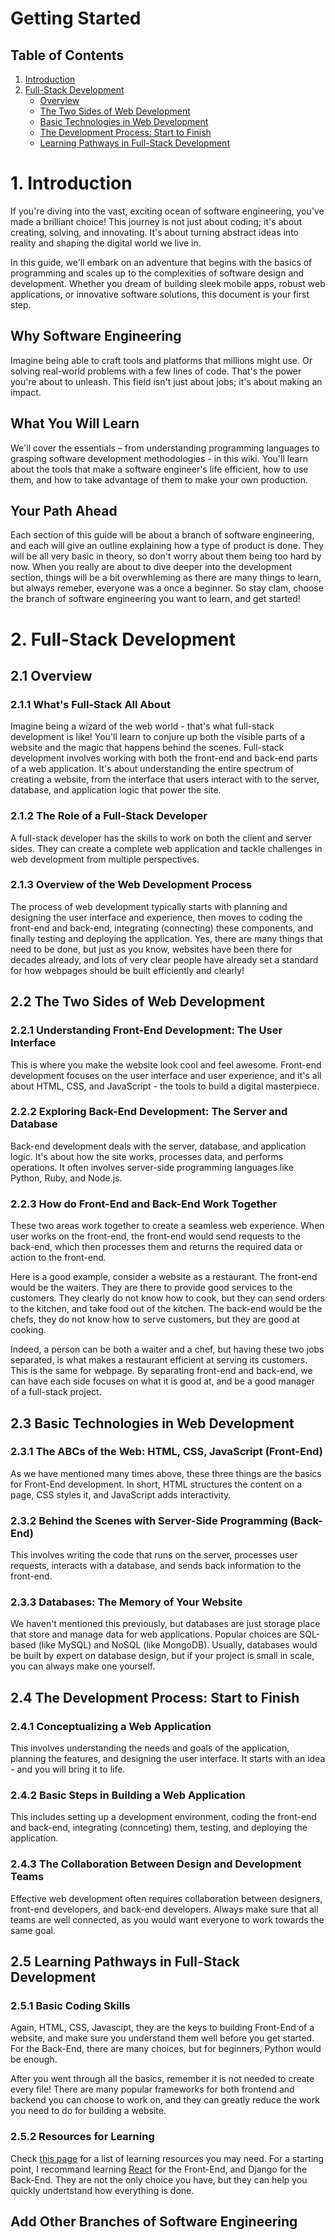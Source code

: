 # Getting Started

## Table of Contents
1. [Introduction](https://learning-software-engineering.github.io/Topics/Getting_Stared.html#1-introduction)
2. [Full-Stack Development](https://learning-software-engineering.github.io/Topics/Getting_Stared.html#2-full-stack-development)
   -   [Overview](https://learning-software-engineering.github.io/Topics/Getting_Stared.html#21-overview)
   -   [The Two Sides of Web Development](https://learning-software-engineering.github.io/Topics/Getting_Stared.html#22-the-two-sides-of-web-development)
   -   [Basic Technologies in Web Development](https://learning-software-engineering.github.io/Topics/Getting_Stared.html#23-basic-technologies-in-web-development)
   -   [The Development Process: Start to Finish](https://learning-software-engineering.github.io/Topics/Getting_Stared.html#24-the-development-process-start-to-finish)
   -   [Learning Pathways in Full-Stack Development](https://learning-software-engineering.github.io/Topics/Getting_Stared.html#25-learning-pathways-in-full-stack-development)

# 1. Introduction
If you're diving into the vast, exciting ocean of software engineering, you've made a brilliant choice! This journey is not just about coding; it's about creating, solving, and innovating. It's about turning abstract ideas into reality and shaping the digital world we live in.

In this guide, we'll embark on an adventure that begins with the basics of programming and scales up to the complexities of software design and development. Whether you dream of building sleek mobile apps, robust web applications, or innovative software solutions, this document is your first step.

## Why Software Engineering
Imagine being able to craft tools and platforms that millions might use. Or solving real-world problems with a few lines of code. That's the power you're about to unleash. This field isn't just about jobs; it's about making an impact.

## What You Will Learn
We'll cover the essentials – from understanding programming languages to grasping software development methodologies - in this wiki. You'll learn about the tools that make a software engineer's life efficient, how to use them, and how to take advantage of them to make your own production.

## Your Path Ahead
Each section of this guide will be about a branch of software engineering, and each will give an outline explaining how a type of product is done. They will be all very basic in theory, so don't worry about them being too hard by now. When you really are about to dive deeper into the development section, things will be a bit overwhleming as there are many things to learn, but always remeber, everyone was a once a beginner. So stay clam, choose the branch of software engineering you want to learn, and get started!

# 2. Full-Stack Development

## 2.1 Overview

### 2.1.1 What's Full-Stack All About
Imagine being a wizard of the web world - that's what full-stack development is like! You'll learn to conjure up both the visible parts of a website and the magic that happens behind the scenes. Full-stack development involves working with both the front-end and back-end parts of a web application. It's about understanding the entire spectrum of creating a website, from the interface that users interact with to the server, database, and application logic that power the site.

### 2.1.2 The Role of a Full-Stack Developer
A full-stack developer has the skills to work on both the client and server sides. They can create a complete web application and tackle challenges in web development from multiple perspectives.

### 2.1.3 Overview of the Web Development Process
The process of web development typically starts with planning and designing the user interface and experience, then moves to coding the front-end and back-end, integrating (connecting) these components, and finally testing and deploying the application. Yes, there are many things that need to be done, but just as you know, websites have been there for decades already, and lots of very clear people have already set a standard for how webpages should be built efficiently and clearly!

## 2.2 The Two Sides of Web Development

### 2.2.1 Understanding Front-End Development: The User Interface
This is where you make the website look cool and feel awesome. Front-end development focuses on the user interface and user experience, and it's all about HTML, CSS, and JavaScript - the tools to build a digital masterpiece.

### 2.2.2 Exploring Back-End Development: The Server and Database
Back-end development deals with the server, database, and application logic. It's about how the site works, processes data, and performs operations. It often involves server-side programming languages like Python, Ruby, and Node.js.

### 2.2.3 How do Front-End and Back-End Work Together
These two areas work together to create a seamless web experience. When user works on the front-end, the front-end would send requests to the back-end, which then processes them and returns the required data or action to the front-end. 

Here is a good example, consider a website as a restaurant. The front-end would be the waiters. They are there to provide good services to the customers. They clearly do not know how to cook, but they can send orders to the kitchen, and take food out of the kitchen. The back-end would be the chefs, they do not know how to serve customers, but they are good at cooking. 

Indeed, a person can be both a waiter and a chef, but having these two jobs separated, is what makes a restaurant efficient at serving its customers. This is the same for webpage. By separating front-end and back-end, we can have each side focuses on what it is good at, and be a good manager of a full-stack project.

## 2.3 Basic Technologies in Web Development

### 2.3.1 The ABCs of the Web: HTML, CSS, JavaScript (Front-End)
As we have mentioned many times above, these three things are the basics for Front-End development. In short, HTML structures the content on a page, CSS styles it, and JavaScript adds interactivity.

### 2.3.2 Behind the Scenes with Server-Side Programming (Back-End)
This involves writing the code that runs on the server, processes user requests, interacts with a database, and sends back information to the front-end.

### 2.3.3 Databases: The Memory of Your Website
We haven't mentioned this previously, but databases are just storage place that store and manage data for web applications. Popular choices are SQL-based (like MySQL) and NoSQL (like MongoDB). Usually, databases would be built by expert on database design, but if your project is small in scale, you can always make one yourself.

## 2.4 The Development Process: Start to Finish

### 2.4.1 Conceptualizing a Web Application
This involves understanding the needs and goals of the application, planning the features, and designing the user interface. It starts with an idea - and you will bring it to life.

### 2.4.2 Basic Steps in Building a Web Application
This includes setting up a development environment, coding the front-end and back-end, integrating (connceting) them, testing, and deploying the application.

### 2.4.3 The Collaboration Between Design and Development Teams
Effective web development often requires collaboration between designers, front-end developers, and back-end developers. Always make sure that all teams are well connected, as you would want everyone to work towards the same goal.

## 2.5 Learning Pathways in Full-Stack Development

### 2.5.1 Basic Coding Skills
Again, HTML, CSS, Javascipt, they are the keys to building Front-End of a website, and make sure you understand them well before you get started. For the Back-End, there are many choices, but for beginners, Python would be enough.

After you went through all the basics, remember it is not needed to create every file! There are many popular frameworks for both frontend and backend you can choose to work on, and they can greatly reduce the work you need to do for building a website.

### 2.5.2 Resources for Learning
Check [this page](https://learning-software-engineering.github.io/Topics/Tech_Stacks.html#tech-stacks) for a list of learning resources you may need. For a starting point, I recommand learning [React](https://learning-software-engineering.github.io/Topics/Tech_Stacks/ReactNative.html) for the Front-End, and Django for the Back-End. They are not the only choice you have, but they can help you quickly undertstand how everything is done.

## Add Other Branches of Software Engineering

